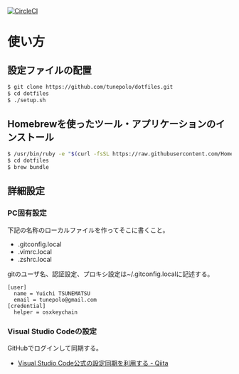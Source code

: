 [![CircleCI](https://circleci.com/gh/tunepolo/dotfiles.svg?style=svg)](https://circleci.com/gh/tunepolo/dotfiles)

# 使い方

## 設定ファイルの配置

```bash
$ git clone https://github.com/tunepolo/dotfiles.git
$ cd dotfiles
$ ./setup.sh
```

## Homebrewを使ったツール・アプリケーションのインストール

```bash
$ /usr/bin/ruby -e "$(curl -fsSL https://raw.githubusercontent.com/Homebrew/install/master/install)"
$ cd dotfiles
$ brew bundle
```

## 詳細設定

### PC固有設定

下記の名称のローカルファイルを作ってそこに書くこと。

* .gitconfig.local
* .vimrc.local
* .zshrc.local

gitのユーザ名、認証設定、プロキシ設定は~/.gitconfig.localに記述する。

```.gitconfig.local
[user]
  name = Yuichi TSUNEMATSU
  email = tunepolo@gmail.com
[credential]
  helper = osxkeychain
```

### Visual Studio Codeの設定

GitHubでログインして同期する。

- [Visual Studio Code公式の設定同期を利用する - Qiita](https://qiita.com/Nuits/items/6204a6b0576b7a4e37ea)